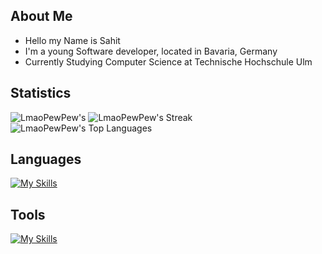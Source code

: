 ## About Me
- Hello my Name is Sahit
- I'm a young Software developer, located in Bavaria, Germany
- Currently Studying Computer Science at Technische Hochschule Ulm

## Statistics
![LmaoPewPew's ](http://github-profile-summary-cards.vercel.app/api/cards/profile-details?username=LmaoPewPew&theme=monokai)
![LmaoPewPew's Streak](https://github-readme-streak-stats.herokuapp.com/?user=LmaoPewPew&theme=dracula&hide_border=false)
![LmaoPewPew's Top Languages](https://github-readme-stats.vercel.app/api/top-langs/?username=LmaoPewPew&theme=dracula&show_icons=true&hide_border=false&layout=compact)
<!--![Top Lang by Commits](http://github-profile-summary-cards.vercel.app/api/cards/most-commit-language?username=LmaoPewPew&theme=monokai) -->
<!-- Bottom will be replaced with top, once more langs are used!-->

## Languages
[![My Skills](https://skillicons.dev/icons?i=html,css,php,java,kotlin,cs,python,mysql)](https://skillicons.dev)

## Tools
[![My Skills](https://skillicons.dev/icons?i=git,github,firebase,unity,visualstudio,vscode,eclipse,idea,ps&perline=8)](https://skillicons.dev)
